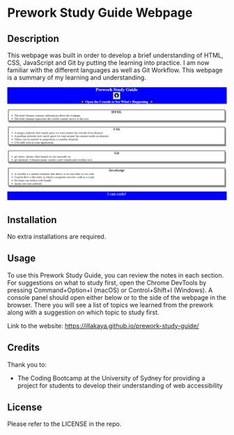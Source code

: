 # Prework Study Guide Webpage

## Description

This webpage was built in order to develop a brief understanding of HTML, CSS, JavaScript and Git by putting the learning into practice. I am now familiar with the different languages as well as Git Workflow. This webpage is a summary of my learning and understanding.

![Alt text](./assets/images/screenshotOfApplication.png 'Screenshot of the application')

## Installation

No extra installations are required.

## Usage

To use this Prework Study Guide, you can review the notes in each section. For suggestions on what to study first, open the Chrome DevTools by pressing Command+Option+I (macOS) or Control+Shift+I (Windows). A console panel should open either below or to the side of the webpage in the browser. There you will see a list of topics we learned from the prework along with a suggestion on which topic to study first.  

Link to the website: https://illakaya.github.io/prework-study-guide/

## Credits

Thank you to:
- The Coding Bootcamp at the University of Sydney for providing a project for students to develop their understanding of web accessibility

## License

Please refer to the LICENSE in the repo.
